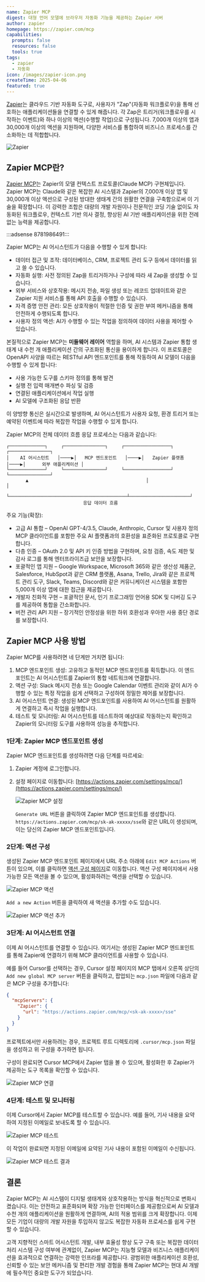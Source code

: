 ```yaml
---
name: Zapier MCP
digest: 대형 언어 모델에 브라우저 자동화 기능을 제공하는 Zapier 서버
author: zapier
homepage: https://zapier.com/mcp
capabilities:
  prompts: false
  resources: false
  tools: true
tags:
  - zapier
  - 자동화
icon: /images/zapier-icon.png
createTime: 2025-04-06
featured: true
---
```


[Zapier](https://zapier.com)는 클라우드 기반 자동화 도구로, 사용자가 "Zap"(자동화 워크플로우)을 통해 선호하는 애플리케이션들을 연결할 수 있게 해줍니다. 각 Zap은 트리거(워크플로우를 시작하는 이벤트)와 하나 이상의 액션(수행할 작업)으로 구성됩니다. 7,000개 이상의 앱과 30,000개 이상의 액션을 지원하며, 다양한 서비스를 통합하여 비즈니스 프로세스를 간소화하는 데 적합합니다.

![Zapier](/images/zapier-mcp.jpg)

## Zapier MCP란?

[Zapier MCP](https://zapier.com/mcp)는 Zapier의 모델 컨텍스트 프로토콜(Claude MCP) 구현체입니다. Zapier MCP는 Claude와 같은 복잡한 AI 시스템과 Zapier의 7,000개 이상 앱 및 30,000개 이상 액션으로 구성된 방대한 생태계 간의 원활한 연결을 구축함으로써 이 기술을 확장합니다. 이 강력한 조합은 대량의 개발 자원이나 전문적인 코딩 기술 없이도 자동화된 워크플로우, 컨텍스트 기반 의사 결정, 향상된 AI 기반 애플리케이션을 위한 전례 없는 능력을 제공합니다.

:::adsense 8781986491:::

Zapier MCP는 AI 어시스턴트가 다음을 수행할 수 있게 합니다:

- 데이터 접근 및 조작: 데이터베이스, CRM, 프로젝트 관리 도구 등에서 데이터를 읽고 쓸 수 있습니다.
- 자동화 실행: 사전 정의된 Zap을 트리거하거나 구성에 따라 새 Zap을 생성할 수 있습니다.
- 외부 서비스와 상호작용: 메시지 전송, 파일 생성 또는 레코드 업데이트와 같은 Zapier 지원 서비스를 통해 API 호출을 수행할 수 있습니다.
- 자격 증명 안전 관리: 모든 상호작용이 적절한 인증 및 권한 부여 메커니즘을 통해 안전하게 수행되도록 합니다.
- 사용자 정의 액션: AI가 수행할 수 있는 작업을 정의하여 데이터 사용을 제어할 수 있습니다.

본질적으로 Zapier MCP는 **미들웨어 레이어** 역할을 하며, AI 시스템과 Zapier 통합 생태계 내 수천 개 애플리케이션 간의 구조화된 통신을 용이하게 합니다. 이 프로토콜은 OpenAPI 사양을 따르는 RESTful API 엔드포인트를 통해 작동하여 AI 모델이 다음을 수행할 수 있게 합니다:

- 사용 가능한 도구를 스키마 정의를 통해 발견
- 실행 전 입력 매개변수 파싱 및 검증
- 연결된 애플리케이션에서 작업 실행
- AI 모델에 구조화된 응답 반환

이 양방향 통신은 실시간으로 발생하며, AI 어시스턴트가 사용자 요청, 환경 트리거 또는 예약된 이벤트에 따라 복잡한 작업을 수행할 수 있게 합니다.

Zapier MCP의 전체 데이터 흐름 응답 프로세스는 다음과 같습니다:

```
┌─────────────┐     ┌───────────────┐     ┌─────────────────┐     ┌───────────────┐
│    AI 어시스턴트   │────▶│   MCP 엔드포인트   │────▶│   Zapier 플랫폼   │────▶│      외부 애플리케이션 │
└─────────────┘     └───────────────┘     └─────────────────┘     └───────────────┘
       ▲                                           │                      │
       └───────────────────────────────────────────┴──────────────────────┘
                            응답 데이터 흐름
```

주요 기능(확장):

- 고급 AI 통합 – OpenAI GPT-4/3.5, Claude, Anthropic, Cursor 및 사용자 정의 MCP 클라이언트를 포함한 주요 AI 플랫폼과의 호환성을 표준화된 프로토콜로 구현합니다.
- 다층 인증 – OAuth 2.0 및 API 키 인증 방법을 구현하며, 요청 검증, 속도 제한 및 감사 로그를 통해 엔터프라이즈급 보안을 보장합니다.
- 포괄적인 앱 지원 – Google Workspace, Microsoft 365와 같은 생산성 제품군, Salesforce, HubSpot과 같은 CRM 플랫폼, Asana, Trello, Jira와 같은 프로젝트 관리 도구, Slack, Teams, Discord와 같은 커뮤니케이션 시스템을 포함한 5,000개 이상 앱에 대한 접근을 제공합니다.
- 개발자 친화적 구현 – 포괄적인 문서, 인기 프로그래밍 언어용 SDK 및 디버깅 도구를 제공하여 통합을 간소화합니다.
- 버전 관리 API 지원 – 장기적인 안정성을 위한 하위 호환성과 우아한 사용 중단 경로를 보장합니다.

## Zapier MCP 사용 방법

Zapier MCP를 사용하려면 네 단계만 거치면 됩니다:

1. MCP 엔드포인트 생성: 고유하고 동적인 MCP 엔드포인트를 획득합니다. 이 엔드포인트는 AI 어시스턴트를 Zapier의 통합 네트워크에 연결합니다.
2. 액션 구성: Slack 메시지 전송 또는 Google Calendar 이벤트 관리와 같이 AI가 수행할 수 있는 특정 작업을 쉽게 선택하고 구성하여 정밀한 제어를 보장합니다.
3. AI 어시스턴트 연결: 생성된 MCP 엔드포인트를 사용하여 AI 어시스턴트를 원활하게 연결하고 즉시 작업을 실행합니다.
4. 테스트 및 모니터링: AI 어시스턴트를 테스트하여 예상대로 작동하는지 확인하고 Zapier의 모니터링 도구를 사용하여 성능을 추적합니다.

### 1단계: Zapier MCP 엔드포인트 생성

Zapier MCP 엔드포인트를 생성하려면 다음 단계를 따르세요:

1. Zapier 계정에 로그인합니다.
2. 설정 페이지로 이동합니다: [https://actions.zapier.com/settings/mcp/](https://actions.zapier.com/settings/mcp/)

   ![Zapier MCP 설정](/images/zapier-mcp-settings.jpg)

   `Generate URL` 버튼을 클릭하여 Zapier MCP 엔드포인트를 생성합니다. `https://actions.zapier.com/mcp/sk-ak-xxxxx/sse`와 같은 URL이 생성되며, 이는 당신의 Zapier MCP 엔드포인트입니다.

### 2단계: 액션 구성

생성된 Zapier MCP 엔드포인트 페이지에서 URL 주소 아래에 `Edit MCP Actions` 버튼이 있으며, 이를 클릭하면 [액션 구성 페이지](https://actions.zapier.com/mcp/actions/)로 이동합니다. 액션 구성 페이지에서 사용 가능한 모든 액션을 볼 수 있으며, 활성화하려는 액션을 선택할 수 있습니다.

![Zapier MCP 액션](/images/zapier-mcp-actions.jpg)

`Add a new Action` 버튼을 클릭하여 새 액션을 추가할 수도 있습니다.

![Zapier MCP 액션 추가](/images/zapier-add-action.jpg)

### 3단계: AI 어시스턴트 연결

이제 AI 어시스턴트를 연결할 수 있습니다. 여기서는 생성된 Zapier MCP 엔드포인트를 통해 Zapier에 연결하기 위해 MCP 클라이언트를 사용할 수 있습니다.

예를 들어 Cursor를 선택하는 경우, Cursor 설정 페이지의 MCP 탭에서 오른쪽 상단의 `Add new global MCP server` 버튼을 클릭하고, 팝업되는 `mcp.json` 파일에 다음과 같은 MCP 구성을 추가합니다:

```json
{
  "mcpServers": {
    "Zapier": {
      "url": "https://actions.zapier.com/mcp/<sk-ak-xxxx>/sse"
    }
  }
}
```

프로젝트에서만 사용하려는 경우, 프로젝트 루트 디렉토리에 `.cursor/mcp.json` 파일을 생성하고 위 구성을 추가하면 됩니다.

구성이 완료되면 Cursor MCP에서 Zapier 탭을 볼 수 있으며, 활성화한 후 Zapier가 제공하는 도구 목록을 확인할 수 있습니다.

![Zapier MCP 연결](/images/zapier-cursor-settings.png)

### 4단계: 테스트 및 모니터링

이제 Cursor에서 Zapier MCP를 테스트할 수 있습니다. 예를 들어, 기사 내용을 요약하여 지정된 이메일로 보내도록 할 수 있습니다.

![Zapier MCP 테스트](/images/zapier-test.png)

이 작업이 완료되면 지정된 이메일에 요약된 기사 내용이 포함된 이메일이 수신됩니다.

![Zapier MCP 테스트 결과](/images/zapier-result.png)

## 결론

Zapier MCP는 AI 시스템이 디지털 생태계와 상호작용하는 방식을 혁신적으로 변화시켰습니다. 이는 안전하고 표준화되며 확장 가능한 인터페이스를 제공함으로써 AI 모델과 수천 개의 애플리케이션을 원활하게 연결하며, AI의 적용 범위를 크게 확장합니다. 이제 모든 기업이 대량의 개발 자원을 투입하지 않고도 복잡한 자동화 프로세스를 쉽게 구현할 수 있습니다.

고객 지향적인 스마트 어시스턴트 개발, 내부 효율성 향상 도구 구축 또는 복잡한 데이터 처리 시스템 구성 여부에 관계없이, Zapier MCP는 지능형 모델과 비즈니스 애플리케이션을 효과적으로 연결하는 강력한 인프라를 제공합니다. 광범위한 애플리케이션 호환성, 신뢰할 수 있는 보안 메커니즘 및 편리한 개발 경험을 통해 Zapier MCP는 현대 AI 개발에 필수적인 중요한 도구가 되었습니다.
